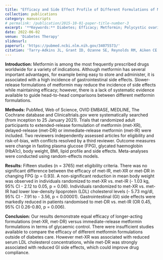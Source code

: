 ```yaml
---
title: "Efficacy and Side Effect Profile of Different Formulations of Metformin: A Systematic Review and Meta-Analysis"
collection: publications
category: manuscripts
# permalink: /publication/2015-10-01-paper-title-number-3
excerpt: '**Keywords:** Diabetes; Efficacy; Metformin; Polycystic ovarian syndrome; Side effects'
date: 2022-06-02
venue: 'Diabetes Therapy'
slidesurl: 
paperurl: 'https://pubmed.ncbi.nlm.nih.gov/34075573/'
citation: 'Tarry-Adkins JL, Grant ID, Ozanne SE, Reynolds RM, Aiken CE. Efficacy and Side Effect Profile of Different Formulations of Metformin: A Systematic Review and Meta-Analysis. Diabetes Ther. 2021 Jul;12(7):1901-1914. doi: 10.1007/s13300-021-01058-2. Epub 2021 Jun 2. PMID: 34075573; PMCID: PMC8266931.'
---
```


**Introduction:** Metformin is among the most frequently prescribed drugs worldwide for a variety of indications. Although metformin has several important advantages, for example being easy to store and administer, it is associated with a high incidence of gastrointestinal side effects. Slower-release formulations of metformin may reduce the incidence of side effects while maintaining efficacy; however, there is a lack of systematic evidence available to guide head-to-head comparisons between different metformin formulations.

**Methods:** PubMed, Web of Science, OVID EMBASE, MEDLINE, The Cochrane database and Clinicaltrials.gov were systematically searched (from inception to 25 January 2021). Trials that randomized adult participants to extended-release formulation of metformin (met-XR), delayed-release (met-DR) or immediate-release metformin (met-IR) were included. Two reviewers independently assessed articles for eligibility and risk-of-bias, with conflicts resolved by a third reviewer. Outcome measures were change in fasting plasma glucose (FPG), glycated haemoglobin (HbA1c), body weight, BMI, lipid profile and side effects. Meta-analyses were conducted using random-effects models.

**Results:** Fifteen studies (n = 3765) met eligibility criteria. There was no significant difference between the efficacy of met-IR, met-XR or met-DR in changing FPG (p = 0.93). A non-significant reduction in mean body weight was observed in individuals randomized to met-XR vs. met-IR (- 1.03 kg, 95% CI - 2.12 to 0.05, p = 0.06). Individuals randomized to met-XR vs. met-IR had lower low-density lipoprotein (LDL) cholesterol levels (- 5.73 mg/dl, 95% CI - 7.91 to - 3.56, p < 0.00001). Gastrointestinal (GI) side effects were markedly reduced in patients randomised to met-DR vs. met-IR (OR 0.45, 95% CI 0.26-0.80, p = 0.006).

**Conclusion:** Our results demonstrate equal efficacy of longer-acting formulations (met-XR, met-DR) versus immediate-release metformin formulations in terms of glycaemic control. There were insufficient studies available to compare the efficacy of different metformin formulations outside of diabetes care. However met-XR was associated with reduced serum LDL cholesterol concentrations, while met-DR was strongly associated with reduced GI side effects, which could improve drug compliance.